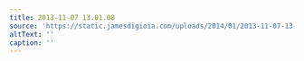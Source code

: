 ```yaml
---
title: 2013-11-07 13.01.08
source: 'https://static.jamesdigioia.com/uploads/2014/01/2013-11-07-13-01-08-scaled.jpg'
altText: ''
caption: ''
---
```


